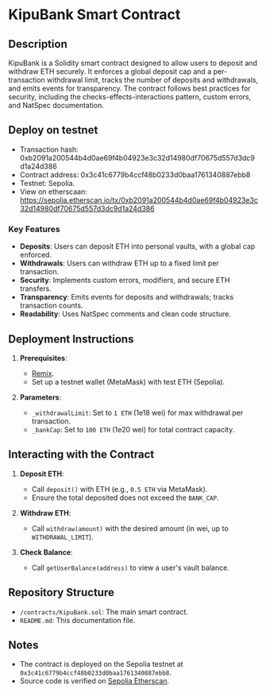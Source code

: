 # KipuBank Smart Contract

## Description
KipuBank is a Solidity smart contract designed to allow users to deposit and withdraw ETH securely. It enforces a global deposit cap and a per-transaction withdrawal limit, tracks the number of deposits and withdrawals, and emits events for transparency. The contract follows best practices for security, including the checks-effects-interactions pattern, custom errors, and NatSpec documentation.

## Deploy on testnet
- Transaction hash: 0xb2091a200544b4d0ae69f4b04923e3c32d14980df70675d557d3dc9d1a24d386
- Contract address: 0x3c41c6779b4ccf48b0233d0baa1761340887ebb8
- Testnet: Sepolia.
- View on etherscaan: https://sepolia.etherscan.io/tx/0xb2091a200544b4d0ae69f4b04923e3c32d14980df70675d557d3dc9d1a24d386

### Key Features
- **Deposits**: Users can deposit ETH into personal vaults, with a global cap enforced.
- **Withdrawals**: Users can withdraw ETH up to a fixed limit per transaction.
- **Security**: Implements custom errors, modifiers, and secure ETH transfers.
- **Transparency**: Emits events for deposits and withdrawals; tracks transaction counts.
- **Readability**: Uses NatSpec comments and clean code structure.

## Deployment Instructions
1. **Prerequisites**:
   - [Remix](https://remix.ethereum.org/).
   - Set up a testnet wallet (MetaMask) with test ETH (Sepolia).

2. **Parameters**:
   - `_withdrawalLimit`: Set to `1 ETH` (1e18 wei) for max withdrawal per transaction.
   - `_bankCap`: Set to `100 ETH` (1e20 wei) for total contract capacity.

## Interacting with the Contract
1. **Deposit ETH**:
   - Call `deposit()` with ETH (e.g., `0.5 ETH` via MetaMask).
   - Ensure the total deposited does not exceed the `BANK_CAP`.

2. **Withdraw ETH**:
   - Call `withdraw(amount)` with the desired amount (in wei, up to `WITHDRAWAL_LIMIT`).

3. **Check Balance**:
   - Call `getUserBalance(address)` to view a user's vault balance.

## Repository Structure
- `/contracts/KipuBank.sol`: The main smart contract.
- `README.md`: This documentation file.

## Notes
- The contract is deployed on the Sepolia testnet at `0x3c41c6779b4ccf48b0233d0baa1761340887ebb8`.
- Source code is verified on [Sepolia Etherscan](https://sepolia.etherscan.io/).
